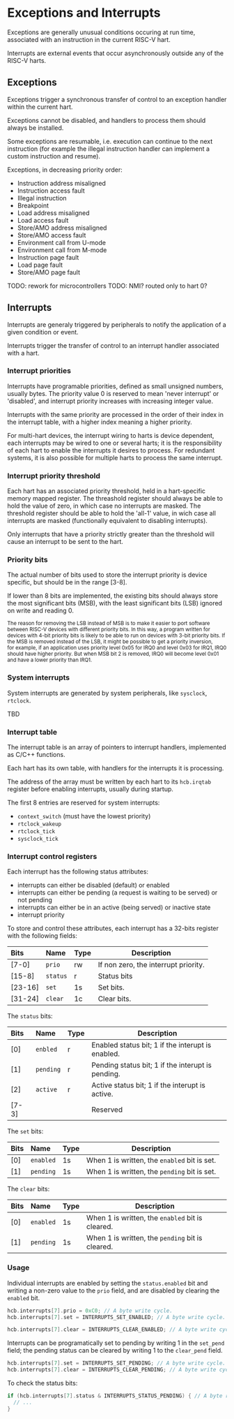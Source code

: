 # Exceptions and Interrupts

Exceptions are generally unusual conditions occuring at run time, associated with an instruction in the current RISC-V hart.

Interrupts are external events that occur asynchronously outside any of the RISC-V harts.

## Exceptions

Exceptions trigger a synchronous transfer of control to an exception handler within the current hart.

Exceptions cannot be disabled, and handlers to process them should always be installed.

Some exceptions are resumable, i.e. execution can continue to the next instruction (for example the illegal instruction handler can implement a custom instruction and resume).

Exceptions, in decreasing priority order:

* Instruction address misaligned 
* Instruction access fault
* Illegal instruction
* Breakpoint
* Load address misaligned
* Load access fault
* Store/AMO address misaligned 
* Store/AMO access fault 
* Environment call from U-mode
* Environment call from M-mode
* Instruction page fault
* Load page fault
* Store/AMO page fault

TODO: rework for microcontrollers
TODO: NMI? routed only to hart 0?

## Interrupts

Interrupts are generaly triggered by peripherals to notify the application of a given condition or event. 

Interrupts trigger the transfer of control to an interrupt handler associated with a hart.

### Interrupt priorities

Interrupts have programable priorities, defined as small unsigned numbers, usually bytes.
The priority value 0 is reserved to mean 
'never interrupt' or 'disabled', and interrupt priority increases with increasing integer value.

Interrupts with the same priority are processed in the order of their index in the interrupt 
table, with a higher index meaning a higher priority.

For multi-hart devices, the interrupt wiring to harts is device dependent, each interrupts 
may be wired to one or several harts; it is the responsibility 
of each hart to enable the interrupts it desires to process. For redundant systems, it is also
possible for multiple harts to process the same interrupt.

### Interrupt priority threshold

Each hart has an associated priority threshold, held in a hart-specific memory mapped register. The 
threashold register should always be able to hold the value of zero, in which case no interrupts are 
masked. The threshold register should be able to hold the 'all-1' value, in wich case all interrupts 
are masked (functionally equivalent to disabling interrupts).

Only interrupts that have a priority strictly greater than the threshold will cause an interrupt to 
be sent to the hart.


### Priority bits

The actual number of bits used to store the interrupt priority is device specific, but should be in the range [3-8].

If lower than 8 bits are implemented, the existing bits should always store the most significant bits (MSB), 
with the least significant bits (LSB) ignored on write and reading 0.

<sup>The reason for removing the LSB instead of MSB is to make it easier to port software between RISC-V devices
with different priority bits. In this way, a program written for devices with 4-bit priority bits is likely to 
be able to run on devices with 3-bit priority bits. If the MSB 
is removed instead of the LSB, it might be possible to get a priority inversion,  
for example, if an application uses priority level 0x05 for IRQ0 and level 0x03 for IRQ1, IRQ0 should have higher 
priority. But when MSB bit 2 is removed, IRQ0 will become level 0x01 and have a lower priority than IRQ1.</sup>

### System interrupts

System interrupts are generated by system peripherals, like `sysclock`, `rtclock`.

TBD

### Interrupt table

The interrupt table is an array of pointers to interrupt handlers, implemented as C/C++ functions.

Each hart has its own table, with handlers for the interrupts it is processing.

The address of the array must be written by each hart to its `hcb.irqtab` register before enabling interrupts, usually during startup.

The first 8 entries are reserved for system interrupts:

* `context_switch` (must have the lowest priority)
* `rtclock_wakeup`
* `rtclock_tick`
* `sysclock_tick`

### Interrupt control registers

Each interrupt has the following status attributes:

* interrupts can either be disabled (default) or enabled 
* interrupts can either be pending (a request is waiting to be served) or not
pending
* interrupts can either be in an active (being served) or inactive state
* interrupt priority

To store and control these attributes, each interrupt has a 32-bits register with the following fields:


| Bits | Name | Type | Description |
|:-----|:-----|:-----|-------------|
| [7-0] | `prio` | rw | If non zero, the interrupt priority. |
| [15-8] | `status`| r | Status bits |
| [23-16] | `set` | 1s | Set bits. |
| [31-24] | `clear` | 1c | Clear bits. |

The `status` bits:

| Bits | Name | Type | Description |
|:-----|:-----|:-----|-------------|
| [0] | `enbled` | r | Enabled status bit; 1 if the interupt is enabled. |
| [1] | `pending` | r | Pending status bit; 1 if the interupt is pending. |
| [2] | `active` | r | Active status bit; 1 if the interupt is active. | 
| [7-3] ||| Reserved |

The `set` bits:

| Bits | Name | Type | Description |
|:-----|:-----|:-----|-------------|
| [0] | `enabled` | 1s | When 1 is written, the `enabled` bit is set. |
| [1] | `pending` | 1s | When 1 is written, the `pending` bit is set. |

The `clear` bits:

| Bits | Name | Type | Description |
|:-----|:-----|:-----|-------------|
| [0] | `enabled` | 1s | When 1 is written, the `enabled` bit is cleared. |
| [1] | `pending` | 1s | When 1 is written, the `pending` bit is cleared. |


### Usage

Individual interrupts are enabled by setting the `status.enabled` bit and writing a non-zero value to the `prio` field, and are disabled by clearing the `enabled` bit.

```c
hcb.interrupts[7].prio = 0xC0; // A byte write cycle.
hcb.interrupts[7].set = INTERRUPTS_SET_ENABLED; // A byte write cycle.

hcb.interrupts[7].clear = INTERRUPTS_CLEAR_ENABLED; // A byte write cycle.
```

Interrupts can be programatically set to pending by writing 1 in the `set_pend` field; the pending status can be cleared by writing 1 to the `clear_pend` field.

```c
hcb.interrupts[7].set = INTERRUPTS_SET_PENDING; // A byte write cycle.
hcb.interrupts[7].clear = INTERRUPTS_CLEAR_PENDING; // A byte write cycle.
```

To check the status bits:

```c
if (hcb.interrupts[7].status & INTERRUPTS_STATUS_PENDING) { // A byte read cycle.
  // ...
}
```


